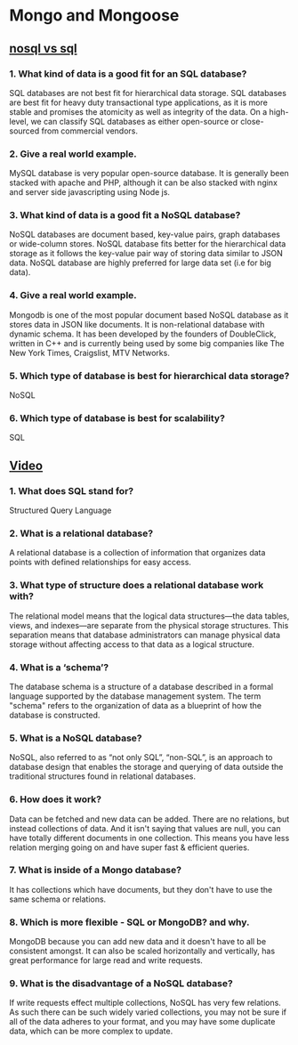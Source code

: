 # Mongo and Mongoose

## [nosql vs sql](https://www.thegeekstuff.com/2014/01/sql-vs-nosql-db/?utm_source=tuicool)

### 1. What kind of data is a good fit for an SQL database?

  SQL databases are not best fit for hierarchical data storage. SQL databases are best fit for heavy duty transactional type applications, as it is more stable and promises the atomicity as well as integrity of the data. On a high-level, we can classify SQL databases as either open-source or close-sourced from commercial vendors.

### 2. Give a real world example.

  MySQL database is very popular open-source database. It is generally been stacked with apache and PHP, although it can be also stacked with nginx and server side javascripting using Node js.

### 3. What kind of data is a good fit a NoSQL database?

  NoSQL databases are document based, key-value pairs, graph databases or wide-column stores. NoSQL database fits better for the hierarchical data storage as it follows the key-value pair way of storing data similar to JSON data. NoSQL database are highly preferred for large data set (i.e for big data). 

### 4. Give a real world example.

  Mongodb is one of the most popular document based NoSQL database as it stores data in JSON like documents. It is non-relational database with dynamic schema. It has been developed by the founders of DoubleClick, written in C++ and is currently being used by some big companies like The New York Times, Craigslist, MTV Networks.

### 5. Which type of database is best for hierarchical data storage?

  NoSQL

### 6. Which type of database is best for scalability?

  SQL

## [Video](https://www.youtube.com/watch?v=ZS_kXvOeQ5Y)

### 1. What does SQL stand for?

  Structured Query Language

### 2. What is a relational database?

  A relational database is a collection of information that organizes data points with defined relationships for easy access.

### 3. What type of structure does a relational database work with?

  The relational model means that the logical data structures—the data tables, views, and indexes—are separate from the physical storage structures. This separation means that database administrators can manage physical data storage without affecting access to that data as a logical structure.

### 4. What is a ‘schema’?

  The database schema is a structure of a database described in a formal language supported by the database management system. The term "schema" refers to the organization of data as a blueprint of how the database is constructed.

### 5. What is a NoSQL database?

  NoSQL, also referred to as “not only SQL”, “non-SQL”, is an approach to database design that enables the storage and querying of data outside the traditional structures found in relational databases.

### 6. How does it work?
  
  Data can be fetched and new data can be added. There are no relations, but instead collections of data. And it isn't saying that values are null, you can have totally different documents in one collection. This means you have less relation merging going on and have super fast & efficient queries.

### 7. What is inside of a Mongo database?

  It has collections which have documents, but they don't have to use the same schema or relations.

### 8. Which is more flexible - SQL or MongoDB? and why.

  MongoDB because you can add new data and it doesn't have to all be consistent amongst. It can also be scaled horizontally and vertically, has great performance for large read and write requests.

### 9. What is the disadvantage of a NoSQL database?

  If write requests effect multiple collections, NoSQL has very few relations. As such there can be such widely varied collections, you may not be sure if all of the data adheres to your format, and you may have some duplicate data, which can be more complex to update.